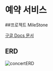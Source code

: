 # 예약 서비스

##프로젝트 MileStone

[구글 Docs 문서](https://docs.google.com/spreadsheets/d/1S2TsgAATEp7fZUqq_fYa20B5rVjvJuVm4wjqANgiSU4/edit?usp=sharing)

##


## ERD
![concertERD](https://github.com/Ssantoo/booking_service/assets/112769188/28e294ad-7a17-4902-8e69-d72242b03150)


